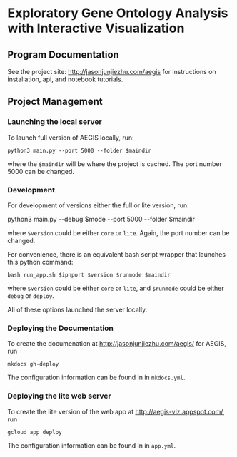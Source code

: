 
# Exploratory Gene Ontology Analysis with Interactive Visualization 

## Program Documentation 

See the project site: http://jasonjunjiezhu.com/aegis for instructions on
installation, api, and notebook tutorials.

## Project Management 

### Launching the local server

To launch full version of AEGIS locally, run:

    python3 main.py --port 5000 --folder $maindir

where the `$maindir` will be where the project is cached. 
The port number 5000 can be changed.

### Development

For development of versions either the full or lite version, run:

   python3 main.py --debug $mode --port 5000 --folder $maindir

where `$version` could be either `core` or `lite`. 
Again, the port number can be changed.  

For convenience, there is an equivalent bash script wrapper that launches this
python command:

    bash run_app.sh $ipnport $version $runmode $maindir

where `$version` could be either `core` or `lite`, 
and `$runmode` could be either `debug` or `deploy`.

All of these options launched the server locally. 

### Deploying the Documentation

To create the documenation at http://jasonjunjiezhu.com/aegis/ for AEGIS, run

    mkdocs gh-deploy

The configuration information can be found in in `mkdocs.yml`.

###  Deploying the lite web server 

To create the lite version of the web app at http://aegis-viz.appspot.com/, run

    gcloud app deploy

The configuration information can be found in in `app.yml`.


